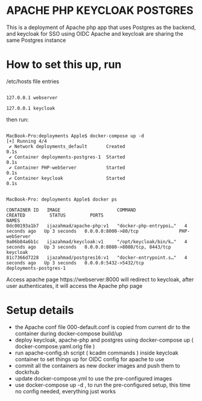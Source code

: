 # APACHE PHP KEYCLOAK POSTGRES

This is a deployment of Apache php app that uses Postgres as the backend, and keycloak for SSO using OIDC
Apache and keycloak are sharing the same Postgres instance


# How to set this up, run

/etc/hosts file entries

```

127.0.0.1 webserver

127.0.0.1 keycloak

```


then run:


```

MacBook-Pro:deployments Apple$ docker-compose up -d
[+] Running 4/4
 ✔ Network deployments_default       Created                                                                                                                      
0.1s 
 ✔ Container deployments-postgres-1  Started                                                                                                                      
0.1s 
 ✔ Container PHP-webServer           Started                                                                                                                      
0.1s 
 ✔ Container keycloak                Started                                                                                                                      
0.1s 


MacBook-Pro: deployments Apple$ docker ps

CONTAINER ID   IMAGE                     COMMAND                  CREATED         STATUS         PORTS                              NAMES
0dc00193a1b7   ijazahmad/apache-php:v1   "docker-php-entrypoi…"   4 seconds ago   Up 3 seconds   0.0.0.0:8000->80/tcp               PHP-webServer
9a06b84a6b1c   ijazahmad/keycloak:v1     "/opt/keycloak/bin/k…"   4 seconds ago   Up 3 seconds   0.0.0.0:8080->8080/tcp, 8443/tcp   keycloak
81c7366d7228   ijazahmad/postgres16:v1   "docker-entrypoint.s…"   4 seconds ago   Up 3 seconds   0.0.0.0:5432->5432/tcp             deployments-postgres-1

```



Access apache page https://webserver:8000 will redirect to keycloak, after user authenticates, it will access the Apache php page




# Setup details

- the Apache conf file 000-default.conf is copied from current dir to the container during docker-compose build/up
- deploy keycloak, apache-php and postgres using docker-compose up ( docker-compose.yaml.orig file )
- run apache-config.sh script ( kcadm commands ) inside keycloak container to set things up for OIDC config for apache to use
- commit all the containers as new docker images and push them to dockrhub
- update docker-compose.yml to use the pre-configured images
- use docker-compose up -d , to run the pre-configured setup, this time no config needed, everything just works


